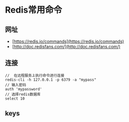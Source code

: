 # Redis常用命令

## 网址
- [https://redis.io/commands](https://redis.io/commands)
- [http://doc.redisfans.com/](http://doc.redisfans.com/)

## 连接
```
//  在远程服务上执行命令进行连接
redis-cli -h 127.0.0.1 -p 6379 -a "mypass"
// 输入密码 
auth 'mypassword'
// 选择redis数据库
select 10
```


## keys